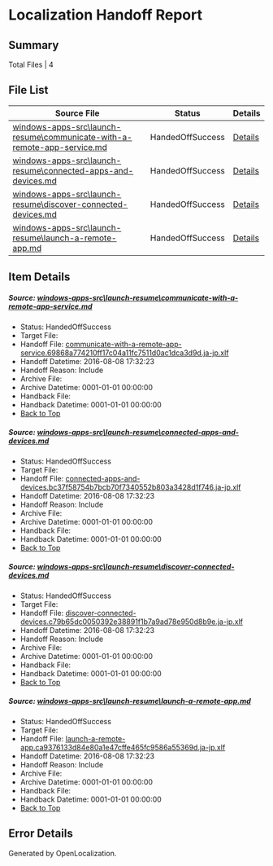 # <a name='report-top'></a> Localization Handoff Report

## Summary
 Total Files | 4

## File List
 Source File | Status | Details 
 ----------- | ------ | ------- 
 [windows-apps-src\launch-resume\communicate-with-a-remote-app-service.md](https://github.com/Microsoft/windows-apps/blob/c90304b7ca3f7185fca9146aa2303b09cba5ab9a/windows-apps-src/launch-resume/communicate-with-a-remote-app-service.md) | HandedOffSuccess | [Details](#bff77a63d0f88907410c74d4dce19fb422c1bd3f4361)
 [windows-apps-src\launch-resume\connected-apps-and-devices.md](https://github.com/Microsoft/windows-apps/blob/c90304b7ca3f7185fca9146aa2303b09cba5ab9a/windows-apps-src/launch-resume/connected-apps-and-devices.md) | HandedOffSuccess | [Details](#16ca70ec292911068c5e04c521bf0c5b12e1bd954362)
 [windows-apps-src\launch-resume\discover-connected-devices.md](https://github.com/Microsoft/windows-apps/blob/c90304b7ca3f7185fca9146aa2303b09cba5ab9a/windows-apps-src/launch-resume/discover-connected-devices.md) | HandedOffSuccess | [Details](#5fb49ef0783454f507f419c321f0d3c156cd513e4370)
 [windows-apps-src\launch-resume\launch-a-remote-app.md](https://github.com/Microsoft/windows-apps/blob/c90304b7ca3f7185fca9146aa2303b09cba5ab9a/windows-apps-src/launch-resume/launch-a-remote-app.md) | HandedOffSuccess | [Details](#7e3279450a1e1a5fea04e890091a6edf59fce7424394)

## Item Details
##### <a name='bff77a63d0f88907410c74d4dce19fb422c1bd3f4361'></a> Source: [windows-apps-src\launch-resume\communicate-with-a-remote-app-service.md](https://github.com/Microsoft/windows-apps/blob/c90304b7ca3f7185fca9146aa2303b09cba5ab9a/windows-apps-src/launch-resume/communicate-with-a-remote-app-service.md)
* Status: HandedOffSuccess
* Target File: 
* Handoff File: [communicate-with-a-remote-app-service.69868a774210ff17c04a11fc7511d0ac1dca3d9d.ja-jp.xlf](https://github.com/Microsoft/WDG.handoff/blob/0e56913c5bee3a4cfab21b79ff76ca37f5851000/ol-handoff/Microsoft/windows-apps.ja-jp/master/communicate-with-a-remote-app-service.69868a774210ff17c04a11fc7511d0ac1dca3d9d.ja-jp.xlf)
* Handoff Datetime: 2016-08-08 17:32:23
* Handoff Reason: Include
* Archive File: 
* Archive Datetime: 0001-01-01 00:00:00
* Handback File: 
* Handback Datetime: 0001-01-01 00:00:00
* [Back to Top](#report-top)

##### <a name='16ca70ec292911068c5e04c521bf0c5b12e1bd954362'></a> Source: [windows-apps-src\launch-resume\connected-apps-and-devices.md](https://github.com/Microsoft/windows-apps/blob/c90304b7ca3f7185fca9146aa2303b09cba5ab9a/windows-apps-src/launch-resume/connected-apps-and-devices.md)
* Status: HandedOffSuccess
* Target File: 
* Handoff File: [connected-apps-and-devices.bc37f58754b7bcb70f7340552b803a3428d1f746.ja-jp.xlf](https://github.com/Microsoft/WDG.handoff/blob/0e56913c5bee3a4cfab21b79ff76ca37f5851000/ol-handoff/Microsoft/windows-apps.ja-jp/master/connected-apps-and-devices.bc37f58754b7bcb70f7340552b803a3428d1f746.ja-jp.xlf)
* Handoff Datetime: 2016-08-08 17:32:23
* Handoff Reason: Include
* Archive File: 
* Archive Datetime: 0001-01-01 00:00:00
* Handback File: 
* Handback Datetime: 0001-01-01 00:00:00
* [Back to Top](#report-top)

##### <a name='5fb49ef0783454f507f419c321f0d3c156cd513e4370'></a> Source: [windows-apps-src\launch-resume\discover-connected-devices.md](https://github.com/Microsoft/windows-apps/blob/c90304b7ca3f7185fca9146aa2303b09cba5ab9a/windows-apps-src/launch-resume/discover-connected-devices.md)
* Status: HandedOffSuccess
* Target File: 
* Handoff File: [discover-connected-devices.c79b65dc0050392e38891f1b7a9ad78e950d8b9e.ja-jp.xlf](https://github.com/Microsoft/WDG.handoff/blob/0e56913c5bee3a4cfab21b79ff76ca37f5851000/ol-handoff/Microsoft/windows-apps.ja-jp/master/discover-connected-devices.c79b65dc0050392e38891f1b7a9ad78e950d8b9e.ja-jp.xlf)
* Handoff Datetime: 2016-08-08 17:32:23
* Handoff Reason: Include
* Archive File: 
* Archive Datetime: 0001-01-01 00:00:00
* Handback File: 
* Handback Datetime: 0001-01-01 00:00:00
* [Back to Top](#report-top)

##### <a name='7e3279450a1e1a5fea04e890091a6edf59fce7424394'></a> Source: [windows-apps-src\launch-resume\launch-a-remote-app.md](https://github.com/Microsoft/windows-apps/blob/c90304b7ca3f7185fca9146aa2303b09cba5ab9a/windows-apps-src/launch-resume/launch-a-remote-app.md)
* Status: HandedOffSuccess
* Target File: 
* Handoff File: [launch-a-remote-app.ca9376133d84e80a1e47cffe465fc9586a55369d.ja-jp.xlf](https://github.com/Microsoft/WDG.handoff/blob/0e56913c5bee3a4cfab21b79ff76ca37f5851000/ol-handoff/Microsoft/windows-apps.ja-jp/master/launch-a-remote-app.ca9376133d84e80a1e47cffe465fc9586a55369d.ja-jp.xlf)
* Handoff Datetime: 2016-08-08 17:32:23
* Handoff Reason: Include
* Archive File: 
* Archive Datetime: 0001-01-01 00:00:00
* Handback File: 
* Handback Datetime: 0001-01-01 00:00:00
* [Back to Top](#report-top)


## Error Details

Generated by OpenLocalization.
